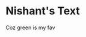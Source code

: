 <!DOCTYPE html>
<html>
<body style="background-color:powdergreen;">

<h1> Nishant's Text</h1>
<p> Coz green is my fav</p>

</body>
</html>
